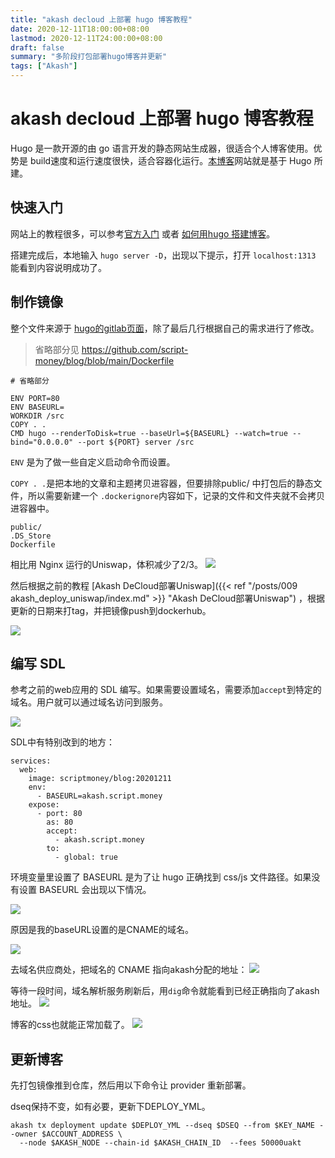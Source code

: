 ```yaml
---
title: "akash decloud 上部署 hugo 博客教程"
date: 2020-12-11T18:00:00+08:00
lastmod: 2020-12-11T24:00:00+08:00
draft: false
summary: "多阶段打包部署hugo博客并更新"
tags: ["Akash"]
---
```


# akash decloud 上部署 hugo 博客教程

Hugo 是一款开源的由 go 语言开发的静态网站生成器，很适合个人博客使用。优势是 build速度和运行速度很快，适合容器化运行。[本博客](https://github.com/script-money/blog)网站就是基于 Hugo 所建。

## 快速入门

网站上的教程很多，可以参考[官方入门](https://gohugo.io/getting-started/quick-start/) 或者 [如何用hugo 搭建博客](https://zhuanlan.zhihu.com/p/126298572)。

搭建完成后，本地输入 `hugo server -D`，出现以下提示，打开 `localhost:1313` 能看到内容说明成功了。

## 制作镜像

整个文件来源于 [hugo的gitlab页面](https://gitlab.com/pages/hugo/-/blob/0.78.2/Dockerfile)，除了最后几行根据自己的需求进行了修改。

> 省略部分见 https://github.com/script-money/blog/blob/main/Dockerfile

```
# 省略部分

ENV PORT=80
ENV BASEURL=
WORKDIR /src
COPY . .
CMD hugo --renderToDisk=true --baseUrl=${BASEURL} --watch=true --bind="0.0.0.0" --port ${PORT} server /src
```
`ENV` 是为了做一些自定义启动命令而设置。

`COPY . .`是把本地的文章和主题拷贝进容器，但要排除public/ 中打包后的静态文件，所以需要新建一个 `.dockerignore`内容如下，记录的文件和文件夹就不会拷贝进容器中。

```
public/
.DS_Store
Dockerfile
```

相比用 Nginx 运行的Uniswap，体积减少了2/3。
![](size.png)

然后根据之前的教程 [Akash DeCloud部署Uniswap]({{< ref "/posts/009 akash_deploy_uniswap/index.md" >}} "Akash DeCloud部署Uniswap") ，根据更新的日期来打tag，并把镜像push到dockerhub。

![](20201211.png)

## 编写 SDL

参考之前的web应用的 SDL 编写。如果需要设置域名，需要添加`accept`到特定的域名。用户就可以通过域名访问到服务。

![](accept.png)

SDL中有特别改到的地方：

```
services:
  web:
    image: scriptmoney/blog:20201211
    env:
      - BASEURL=akash.script.money
    expose:
      - port: 80
        as: 80
        accept:
          - akash.script.money
        to:
          - global: true
```

环境变量里设置了 BASEURL 是为了让 hugo 正确找到 css/js 文件路径。如果没有设置 BASEURL 会出现以下情况。

![](no_base_url.png)

原因是我的baseURL设置的是CNAME的域名。

![](error_base_url.png)

去域名供应商处，把域名的 CNAME 指向akash分配的地址：
![](cname.png)

等待一段时间，域名解析服务刷新后，用`dig`命令就能看到已经正确指向了akash地址。
![](cname_point_to.png)

博客的css也就能正常加载了。
![](correct.png)

## 更新博客

先打包镜像推到仓库，然后用以下命令让 provider 重新部署。

dseq保持不变，如有必要，更新下DEPLOY_YML。

```
akash tx deployment update $DEPLOY_YML --dseq $DSEQ --from $KEY_NAME --owner $ACCOUNT_ADDRESS \
  --node $AKASH_NODE --chain-id $AKASH_CHAIN_ID  --fees 50000uakt
```
